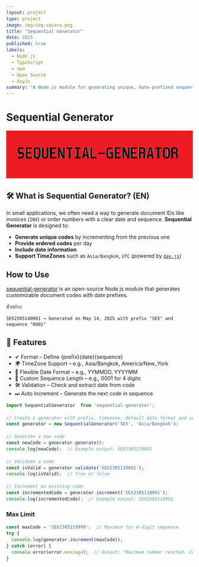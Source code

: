```yaml
---
layout: project
type: project
image: img/seq-square.png
title: "Sequential Generator"
date: 2025
published: true
labels:
  - Node.js
  - TypeScript
  - npm
  - Open Source
  - dayJs
summary: "A Node.js module for generating unique, date-prefixed sequential codes with timezone support"
---
```


# Sequential Generator

<div style="text-align: center;">
  <img src="../img/seq-generator-header.png" alt="Sequential Generator Banner">
</div>

## 🛠 What is Sequential Generator? (EN)

In small applications, we often need a way to generate document IDs like invoices (`INV`) or order numbers with a clear date and sequence. **Sequential Generator** is designed to:

- **Generate unique codes** by incrementing from the previous one
- **Provide ordered codes** per day
- **Include date information**
- **Support TimeZones** such as `Asia/Bangkok`, `UTC` (powered by [`day.js`](https://day.js.org/))

## How to Use 

[sequential-generator](https://www.npmjs.com/package/sequential-generator) is an open-source Node.js module that generates customizable document codes with date prefixes.

ตัวอย่าง:  
```plaintext
SEX2505140001 → Generated on May 14, 2025 with prefix "SEX" and sequence "0001"
```

## 🔑 Features 
- ✔  Format – Define {prefix}{date}{sequence}
- 🌍 TimeZone Support – e.g., Asia/Bangkok, America/New_York
- 📅 Flexible Date Format – e.g., YYMMDD, YYYYMM
- 🔢 Custom Sequence Length – e.g., 0001 for 4 digits
- 🛠  Validation – Check and extract date from code
- ⏭ Auto Increment – Generate the next code in sequence

``` js
import SequentialGenerator  from 'sequential-generator';

// Create a generator with prefix, timezone, default date format and sequence length
const generator = new SequentialGenerator('SEX', 'Asia/Bangkok');

// Generate a new code
const newCode = generator.generate();
console.log(newCode);  // Example output: SEX2305110001

// Validate a code
const isValid = generator.validate('SEX2305110001');
console.log(isValid);  // true or false

// Increment an existing code
const incrementedCode = generator.increment('SEX2305110001');
console.log(incrementedCode);  // Example output: SEX2305110002

```

### Max Limit

```js
const maxCode = 'SEX2305119999';  // Maximum for 4-digit sequence
try {
  console.log(generator.increment(maxCode));
} catch (error) {
  console.error(error.message);  // Output: "Maximum number reached. Cannot increment."
}
```


